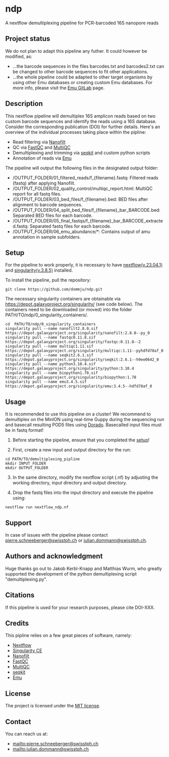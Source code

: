 # ndp
A nextflow demultiplexing pipeline for PCR-barcoded 16S nanopore reads

## Project status
We do not plan to adapt this pipeline any futher. It could however be modified, as:

* ...the barcode sequences in the files barcodes.txt and barcodes2.txt can be changed to other barcode sequences to fit other applications.
* ...the whole pipeline could be adapted to other target organisms by using other Emu databases or creating custom Emu databases. For more info, please visit the [Emu GitLab](https://gitlab.com/treangenlab/emu) page.

## Description

This nextflow pipeline will demultiplex 16S amplicon reads based on two custom barcode sequences and identify the reads using a 16S database. Consider the corresponding publication (DOI) for further details. Here's an overview of the individual processes taking place within the pipline:

* Read filtering via [Nanofilt](https://github.com/wdecoster/nanofilt)
* QC via [FastQC](https://github.com/s-andrews/FastQC) and [MultiQC](https://multiqc.info/)
* Demultiplexing and trimming via [seqkit](https://github.com/shenwei356/seqkit) and custom python scripts
* Annotation of reads via [Emu](https://gitlab.com/treangenlab/emu)

The pipeline will output the following files in the designated output folder:
* /OUTPUT_FOLDER/01_filtered_reads/f_{filename}.fastq: Filtered reads (fastq) after applying Nanofilt.
* /OUTPUT_FOLDER/02_quality_control/multiqc_report.html: MultiQC report for all fastq files.
* /OUTPUT_FOLDER/03_bed_files/f_{filename}.bed: BED files after alignment to barcode sequences.
* /OUTPUT_FOLDER/04_split_bed_files/f_{filename}_bar_BARCODE.bed: Separated BED files for each barcode.
* /OUTPUT_FOLDER/05_final_fastqs/f_{filename}_bar_BARCODE_extracted.fastq: Separated fastq files for each barcode.
* /OUTPUT_FOLDER/06_emu_abundance/*: Contains output of amu annotation in sample subfolders.

## Setup

For the pipeline to work properly, it is necessary to have [nextflow(v.23.04.1)](https://github.com/nextflow-io/nextflow) and [singularity(v.3.8.5)](https://github.com/sylabs/singularity) installed.

To install the pipeline, pull the repository:

```
git clone https://github.com/dommju/ndp.git
```

The necessary singularity containers are obtainable via https://depot.galaxyproject.org/singularity/ (see code below). The containers need to be downloaded (or moved) into the folder PATH/TO/ndp/0_singularity_containers/.

```
cd  PATH/TO/ndp/0_singularity_containers
singularity pull --name nanofilt2.8.0.sif https://depot.galaxyproject.org/singularity/nanofilt:2.8.0--py_0
singularity pull --name fastqc0.11.8.sif https://depot.galaxyproject.org/singularity/fastqc:0.11.8--2
singularity pull --name multiqc1.11.sif https://depot.galaxyproject.org/singularity/multiqc:1.11--pyhdfd78af_0
singularity pull --name seqkit2.6.1.sif https://depot.galaxyproject.org/singularity/seqkit:2.6.1--h9ee0642_0
singularity pull --name python3.10.4.sif https://depot.galaxyproject.org/singularity/python:3.10.4
singularity pull --name biopython1.78.sif https://depot.galaxyproject.org/singularity/biopython:1.78
singularity pull --name emu3.4.5.sif https://depot.galaxyproject.org/singularity/emu:3.4.5--hdfd78af_0
```

## Usage

It is recommended to use this pipeline on a cluster! 
We recommend to demultiplex on the MinION using real-time Guppy during the sequencing run and basecall resulting POD5 files using [Dorado](https://github.com/nanoporetech/dorado). 
Basecalled input files must be in fastq format!

1) Before starting the pipeline, ensure that you completed the [setup](##Setup)!

2) First, create a new input and output directory for the run:

```
cd PATH/TO/demultiplexing_pipline
mkdir INPUT_FOLDER
mkdir OUTPUT_FOLDER
```
3) In the same directory, modify the nextflow script (.nf) by adjusting the working directory, input directory and output directory.

4) Drop the fastq files into the input directory and execute the pipeline using:

```
nextflow run nextflow_ndp.nf
```

## Support
In case of issues with the pipeline please contact pierre.schneeberger@swisstph.ch or julian.dommann@swisstph.ch.

## Authors and acknowledgment
Huge thanks go out to Jakob Kerbl-Knapp and Matthias Wurm, who greatly supported the development of the python demultiplexing script "demultiplexing.py".

## Citations
If this pipeline is used for your research purposes, please cite DOI-XXX.

## Credits
This pipline relies on a few great pieces of software, namely:

* [Nextflow](https://github.com/nextflow-io/nextflow)
* [Singularity CE](https://github.com/sylabs/singularity)
* [Nanofilt](https://github.com/wdecoster/nanofilt)
* [FastQC](https://github.com/s-andrews/FastQC)
* [MultiQC](https://multiqc.info/)
* [seqkit](https://github.com/shenwei356/seqkit)
* [Emu](https://gitlab.com/treangenlab/emu)

## License

The project is licensed under the [MIT license](LICENSE).

## Contact

You can reach us at: 
* <mailto:pierre.schneeberger@swisstph.ch>
* <mailto:julian.dommann@swisstph.ch>